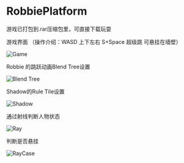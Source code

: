 # RobbiePlatform

游戏已打包到.rar压缩包里，可直接下载玩耍



游戏界面  （操作介绍：WASD 上下左右  S+Space 超级跳  可悬挂在墙壁）

![Game](F:\github\RobbiePlatform\Images\Game.png)



Robbie 的跳跃动画Blend Tree设置

![Blend Tree](F:\github\RobbiePlatform\Images\BlendTree.png)

Shadow的Rule Tile设置

![Shadow](F:\github\RobbiePlatform\Images\Shadow.png)

通过射线判断人物状态

![Ray](F:\github\RobbiePlatform\Images\Ray.png)

判断是否悬挂

![RayCase](F:\github\RobbiePlatform\Images\RayCase.png)
